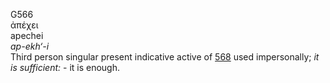 G566  
ἀπέχει  
apechei  
*ap-ekh‘-i*  
Third person singular present indicative active of [568](g0568) used
impersonally; *it* *is* *sufficient:* - it is enough.  
